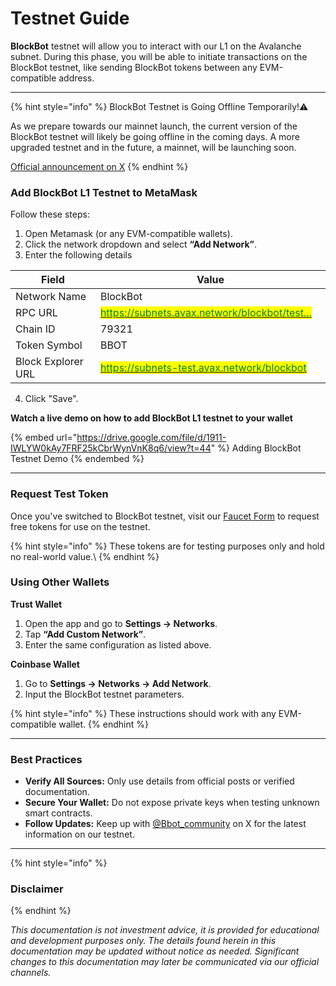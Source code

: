 # Testnet Guide

**BlockBot** testnet will allow you to interact with our L1 on the Avalanche subnet. During this phase, you will be able to initiate transactions on the BlockBot testnet, like sending BlockBot tokens between any EVM-compatible address.

***

{% hint style="info" %}
BlockBot Testnet is Going Offline Temporarily!⚠️

As we prepare towards our mainnet launch, the current version of the BlockBot testnet will likely be going offline in the coming days. A more upgraded testnet and in the future, a mainnet, will be launching soon.

[Official announcement on X](https://x.com/Bbot_community/status/1937624599820226946)
{% endhint %}

### Add BlockBot L1 Testnet to MetaMask

Follow these steps:

1. Open Metamask (or any EVM-compatible wallets).
2. Click the network dropdown and select **“Add Network”**.
3. Enter the following details

<table><thead><tr><th width="171">Field</th><th width="365">Value</th></tr></thead><tbody><tr><td>Network Name</td><td>BlockBot</td></tr><tr><td>RPC URL</td><td><a href="https://subnets.avax.network/blockbot/testnet/rpc"><mark style="color:green;">https://subnets.avax.network/blockbot/test...</mark></a></td></tr><tr><td>Chain ID</td><td>79321</td></tr><tr><td>Token Symbol</td><td>BBOT</td></tr><tr><td>Block Explorer URL</td><td><a href="https://subnets-test.avax.network/blockbot"><mark style="color:green;">https://subnets-test.avax.network/blockbot</mark></a></td></tr></tbody></table>

4. Click "Save".

**Watch a live demo on how to add BlockBot L1 testnet to your wallet**

{% embed url="https://drive.google.com/file/d/1911-IWLYW0kAy7FRF25kCbrWynVnK8q6/view?t=44" %}
Adding BlockBot Testnet Demo
{% endembed %}

***

### Request Test Token <a href="#request-test-token" id="request-test-token"></a>

Once you've switched to BlockBot testnet, visit our [Faucet Form](https://tally.so/r/3qgAJg) to request free tokens for use on the testnet.

{% hint style="info" %}
These tokens are for testing purposes only and hold no real-world value.\\
{% endhint %}

### Using Other Wallets <a href="#using-other-wallets" id="using-other-wallets"></a>

**Trust Wallet**

1. Open the app and go to **Settings → Networks**.
2. Tap **“Add Custom Network”**.
3. Enter the same configuration as listed above.

**Coinbase Wallet**

1. Go to **Settings → Networks → Add Network**.
2. Input the BlockBot testnet parameters.

{% hint style="info" %}
These instructions should work with any EVM-compatible wallet.
{% endhint %}

***

### Best Practices <a href="#best-practices" id="best-practices"></a>

* **Verify All Sources:** Only use details from official posts or verified documentation.
* **Secure Your Wallet:** Do not expose private keys when testing unknown smart contracts.
* **Follow Updates:** Keep up with [@Bbot\_community](https://x.com/Bbot_community) on X for the latest information on our testnet.

***

{% hint style="info" %}
### Disclaimer
{% endhint %}

_This documentation is not investment advice, it is provided for educational and development purposes only. The details found herein in this documentation may be updated without notice as needed. Significant changes to this documentation may later be communicated via our official channels._
